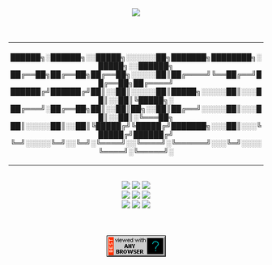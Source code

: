 
<div align="center">
 <img src="https://github.com/n3ur0cr45h/n3ur0cr45h/blob/main/smileyoncomputer4.gif" />          


</div>    

<br>
<br>

----    
<div align="center">
<h4>
 ██████╗░██████╗░░█████╗░░░░░░██╗███████╗████████╗░█████╗░░██████╗
██╔══██╗██╔══██╗██╔══██╗░░░░░██║██╔════╝╚══██╔══╝██╔══██╗██╔════╝
██████╔╝██████╔╝██║░░██║░░░░░██║█████╗░░░░░██║░░░██║░░██║╚█████╗░
██╔═══╝░██╔══██╗██║░░██║██╗░░██║██╔══╝░░░░░██║░░░██║░░██║░╚═══██╗
██║░░░░░██║░░██║╚█████╔╝╚█████╔╝███████╗░░░██║░░░╚█████╔╝██████╔╝
╚═╝░░░░░╚═╝░░╚═╝░╚════╝░░╚════╝░╚══════╝░░░╚═╝░░░░╚════╝░╚═════╝░
</h4>
</div>   

----

<br>

<div align="center">
  <a href="https://github.com/n3ur0cr45h/Ansible"> <img src="https://go-skill-icons.vercel.app/api/icons?i=ansible"/></a> 
  <a href="https://github.com/n3ur0cr45h/Grafana"> <img src="https://go-skill-icons.vercel.app/api/icons?i=grafana"/></a> 
  <a href="https://github.com/n3ur0cr45h/Ubuntu"> <img src="https://go-skill-icons.vercel.app/api/icons?i=ubuntu" /></a>    
 <br>
  <a href="https://github.com/n3ur0cr45h/Vagrant"> <img src="https://go-skill-icons.vercel.app/api/icons?i=vagrant"/></a>  
  <a href="https://github.com/n3ur0cr45h/RHEL"> <img src="https://go-skill-icons.vercel.app/api/icons?i=redhat"/></a>  
  <a href="https://github.com/n3ur0cr45h/Terraform"> <img src="https://go-skill-icons.vercel.app/api/icons?i=terraform"/></a>  
 <br>
  <a href="https://github.com/n3ur0cr45h/RabbitMQ"> <img src="https://go-skill-icons.vercel.app/api/icons?i=rabbitmq"/></a>  
  <a href="https://github.com/n3ur0cr45h/Kubernetes"> <img src="https://go-skill-icons.vercel.app/api/icons?i=kubernetes"/></a>  
  <a href="https://github.com/n3ur0cr45h/Jenkins"> <img src="https://go-skill-icons.vercel.app/api/icons?i=jenkins"/></a>  
</div> 

<br>
<br>
<br>

<div align="center">
  <a rel="nofollow" href="https://github.com/n3ur0cr45h/n3ur0cr45h/blob/main/anybrowsercomputer.gif">
    <img src="./anybrowsercomputer.gif">
  </a>
</div>    
